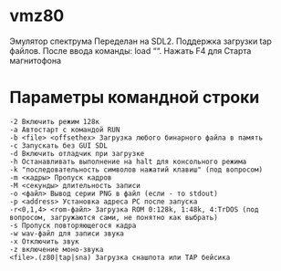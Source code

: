 # vmz80
Эмулятор спектрума
Переделан на SDL2. Поддержка загрузки tap файлов. 
После ввода команды: load ““. Нажать F4 для 
Старта магнитофона 
# Параметры командной строки

```
-2 Включить режим 128к
-a Автостарт с командой RUN
-b <file> <offsethex> Загрузка любого бинарного файла в память
-c Запускать без GUI SDL
-d Включить отладчик при загрузке
-h Останавливать выполнение на halt для консольного режима
-k "последовательность символов нажатий клавиш" (под вопросом)
-m <кадры> Пропуск кадров
-M <секунды> длительность записи
-o <файл> Вывод серии PNG в файл (если - то stdout)
-p <address> Установка адреса PC после запуска
-r<0,1,4> <rom-файл> Загрузка ROM 0:128k, 1:48k, 4:TrDOS (под вопросом, загружаются сами, не понятно как выбрать)
-s Пропуск повторяющегося кадра
-w wav-файл для записи звука
-x Отключить звук
-z включение моно-звука
<file>.(z80|tap|sna) Загрузка снашпота или TAP бейсика
```
